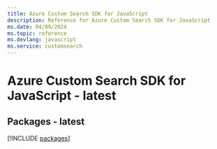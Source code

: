 ```yaml
---
title: Azure Custom Search SDK for JavaScript
description: Reference for Azure Custom Search SDK for JavaScript
ms.date: 04/09/2024
ms.topic: reference
ms.devlang: javascript
ms.service: customsearch
---
```

# Azure Custom Search SDK for JavaScript - latest
## Packages - latest
[!INCLUDE [packages](custom-search-index.md)]